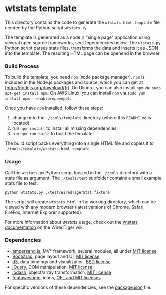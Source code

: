# wtstats template

This directory contains the code to generate the `wtstats.html.template` file needed by the Python script `wtstats.py`.

The template is generated as a node.js "single page" application using several open source frameworks, see Dependencies below. The `wtstats.py` Python script parses stats files, transforms the data and inserts it as JSON into the template. The resulting HTML page can be openend in the browser.

### Build Process

To build the template, you need `npm` (node package manager). `npm` is included in the Node.js packages and source, which you can get at [http://nodejs.org/download/](). On Ubuntu, you can also install `npm` via `sudo apt-get install npm`. On AWS Linux, you can install `npm` via `sudo yum install npm --enablerepo=epel`.

Once you have `npm` installed, follow these steps: 

1. change into the `./tools/template` directory (where this `README.md` is located)
2. run `npm install` to install all missing dependencies. 
3. run `npm run build` to build the template. 

The build script packs everything into a single HTML file and copies it to `./tools/template/wtstats.html.template`. 

### Usage

Call the `wtstats.py` Python script located in the `./tools` directory with a stats file as argument. The `./tools/test` subfolder contains a small example stats file to test: 

```
python wtstats.py ./test/WiredTigerStat.fixture
```

The script will create `wtstats.html` in the working directory, which can be viewed with any modern browser (latest versions of Chrome, Safari, FireFox, Internet Explorer supported).

For more information about _wtstats_ usage, check out the [wtstats documentation](https://github.com/wiredtiger/wiredtiger/wiki/WiredTiger-statistics) on the WiredTiger wiki.

### Dependencies

- [ampersand.js](http://ampersandjs.com/), MV* framework, several modules, all under [MIT license][1]
- [Bootstrap](http://www.getbootstrap.com/), page layout and UI, [MIT license][2]
- [d3](http://d3js.org/), data bindings and visualization, [BSD license][3]
- [jQuery](http://jquery.com/), DOM manipulation, [MIT license][4]
- [lodash](https://lodash.com/), object/array transformation, [MIT license][5]
- [fontawesome](http://fontawesome.io/), icons, [OFL and MIT licenses][6]

For specific versions of these dependencies, see the [package.json](./package.json) file.  

[1]: https://github.com/AmpersandJS/ampersand-view/blob/master/LICENSE.md
[2]: https://github.com/twbs/bootstrap/blob/master/LICENSE
[3]: https://github.com/mbostock/d3/blob/master/LICENSE
[4]: https://github.com/jquery/jquery/blob/2.1.3/MIT-LICENSE.txt
[5]: https://github.com/lodash/lodash/blob/master/LICENSE.txt
[6]: http://fontawesome.io/license/

